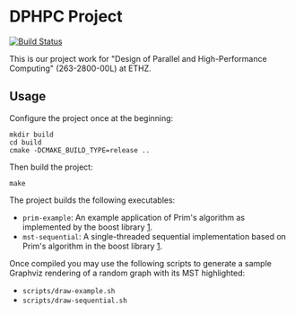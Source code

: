 # DPHPC Project

[![Build Status](https://travis-ci.org/fabianschuiki/dphpc-ducks.svg?branch=master)](https://travis-ci.org/fabianschuiki/dphpc-ducks)

This is our project work for "Design of Parallel and High-Performance Computing" (263-2800-00L) at ETHZ.

## Usage

Configure the project once at the beginning:

    mkdir build
    cd build
    cmake -DCMAKE_BUILD_TYPE=release ..

Then build the project:

    make

The project builds the following executables:

- `prim-example`: An example application of Prim's algorithm as implemented by the boost library [1].
- `mst-sequential`: A single-threaded sequential implementation based on Prim's algorithm in the boost library [1].

Once compiled you may use the following scripts to generate a sample Graphviz rendering of a random graph with its MST highlighted:

- `scripts/draw-example.sh`
- `scripts/draw-sequential.sh`


[1]: https://www.boost.org/doc/libs/1_68_0/boost/graph/prim_minimum_spanning_tree.hpp
